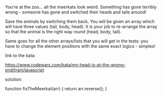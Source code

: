 

You're at the zoo... all the meerkats look weird. Something has gone terribly wrong - someone has gone and switched their heads and tails around!

Save the animals by switching them back. You will be given an array which will have three values (tail, body, head). It is your job to re-arrange the array so that the animal is the right way round (head, body, tail).

Same goes for all the other arrays/lists that you will get in the tests: you have to change the element positions with the same exact logics - simples!



link to the kata:

https://www.codewars.com/kata/my-head-is-at-the-wrong-end/train/javascript

solution:

function fixTheMeerkat(arr) {
return arr.reverse();
}
